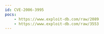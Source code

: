 ```yaml
---
id: CVE-2006-3995
pocs:
    - https://www.exploit-db.com/raw/2089
    - https://www.exploit-db.com/raw/3553
---
```

